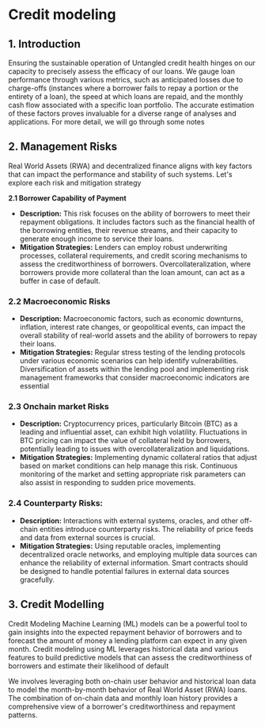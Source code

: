 # Credit modeling

## 1. Introduction

Ensuring the sustainable operation of Untangled credit health hinges on our capacity to precisely assess the efficacy of our loans. We gauge loan performance through various metrics, such as anticipated losses due to charge-offs (instances where a borrower fails to repay a portion or the entirety of a loan), the speed at which loans are repaid, and the monthly cash flow associated with a specific loan portfolio. The accurate estimation of these factors proves invaluable for a diverse range of analyses and applications. For more detail, we will go through some notes

## 2. Management Risks

Real World Assets (RWA) and decentralized finance aligns with key factors that can impact the performance and stability of such systems. Let's explore each risk and mitigation strategy

**2.1 Borrower Capability of Payment**

* **Description:** This risk focuses on the ability of borrowers to meet their repayment obligations. It includes factors such as the financial health of the borrowing entities, their revenue streams, and their capacity to generate enough income to service their loans.
* **Mitigation Strategies:** Lenders can employ robust underwriting processes, collateral requirements, and credit scoring mechanisms to assess the creditworthiness of borrowers. Overcollateralization, where borrowers provide more collateral than the loan amount, can act as a buffer in case of default.

### **2.2 Macroeconomic Risks**

* **Description:** Macroeconomic factors, such as economic downturns, inflation, interest rate changes, or geopolitical events, can impact the overall stability of real-world assets and the ability of borrowers to repay their loans.
* **Mitigation Strategies:** Regular stress testing of the lending protocols under various economic scenarios can help identify vulnerabilities. Diversification of assets within the lending pool and implementing risk management frameworks that consider macroeconomic indicators are essential

### 2.3 Onchain market Risks&#x20;

* **Description:** Cryptocurrency prices, particularly Bitcoin (BTC) as a leading and influential asset, can exhibit high volatility. Fluctuations in BTC pricing can impact the value of collateral held by borrowers, potentially leading to issues with overcollateralization and liquidations.
* **Mitigation Strategies:** Implementing dynamic collateral ratios that adjust based on market conditions can help manage this risk. Continuous monitoring of the market and setting appropriate risk parameters can also assist in responding to sudden price movements.

### **2.4 Counterparty Risks:**

* **Description:** Interactions with external systems, oracles, and other off-chain entities introduce counterparty risks. The reliability of price feeds and data from external sources is crucial.
* **Mitigation Strategies:** Using reputable oracles, implementing decentralized oracle networks, and employing multiple data sources can enhance the reliability of external information. Smart contracts should be designed to handle potential failures in external data sources gracefully.

## 3. Credit Modelling

Credit Modeling Machine Learning (ML) models can be a powerful tool to gain insights into the expected repayment behavior of borrowers and to forecast the amount of money a lending platform can expect in any given month. Credit modeling using ML leverages historical data and various features to build predictive models that can assess the creditworthiness of borrowers and estimate their likelihood of default

We involves leveraging both on-chain user behavior and historical loan data to model the month-by-month behavior of Real World Asset (RWA) loans. The combination of on-chain data and monthly loan history provides a comprehensive view of a borrower's creditworthiness and repayment patterns.

